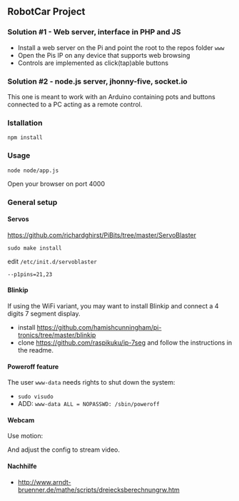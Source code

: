 ## RobotCar Project

### Solution #1 - Web server, interface in PHP and JS

* Install a web server on the Pi and point the root to the repos folder `www`
* Open the Pis IP on any device that supports web browsing
* Controls are implemented as click(tap)able buttons

### Solution #2 - node.js server, jhonny-five, socket.io

This one is meant to work with an Arduino containing pots and buttons connected to a PC acting as a remote control.

### Istallation

`npm install`

### Usage

`node node/app.js`

Open your browser on port 4000

### General setup

#### Servos

https://github.com/richardghirst/PiBits/tree/master/ServoBlaster

`sudo make install`

edit `/etc/init.d/servoblaster`

`--p1pins=21,23`

#### Blinkip

If using the WiFi variant, you may want to install Blinkip and connect a 4 digits 7 segment display.

* install https://github.com/hamishcunningham/pi-tronics/tree/master/blinkip
* clone https://github.com/raspikuku/ip-7seg and follow the instructions in the readme.

#### Poweroff feature

The user `www-data` needs rights to shut down the system:

* `sudo visudo`
* ADD: `www-data ALL = NOPASSWD: /sbin/poweroff`

#### Webcam

Use motion:

And adjust the config to stream video.

#### Nachhilfe

* http://www.arndt-bruenner.de/mathe/scripts/dreiecksberechnungrw.htm
